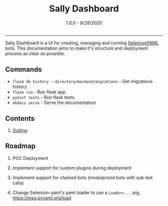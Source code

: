 # <p align=center style="margin-bottom: 0">Sally Dashboard</p>
###### <p align=center>1.0.0 - 9/28/2020</p>
--------------------------------------------

Sally Dashboard is a UI for creating, managing and running [SeleniumYAML](https://wigeria.github.io/selenium-yaml-core/) bots. This documentation aims to make it's structure and deployment process as clear as possible.

## Commands

- `flask db history --directory=backend/migrations` - Get migrations history
- `flask run` - Run flask app
- `pytest tests` - Run flask tests
- `mkdocs serve` - Serve the documentation

## Contents

1. [Outline](structure/outline.md)

## Roadmap

1. POC Deployment

2. Implement support for custom plugins during deployment

3. Implement support for chained bots (modularized bots with sub-bot calls)

4. Change Selenium-yaml's yaml loader to use a `Loader=...` arg; https://msg.pyyaml.org/load